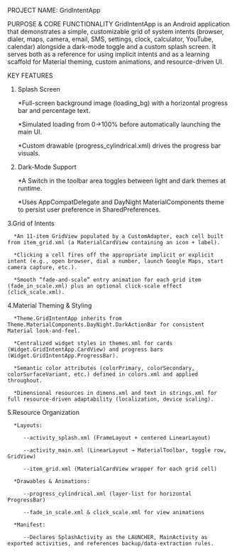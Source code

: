 PROJECT NAME: GridIntentApp

PURPOSE & CORE FUNCTIONALITY
GridIntentApp is an Android application that demonstrates a simple, customizable grid of system intents (browser, dialer, maps, camera, email, SMS, settings, clock, calculator, YouTube, calendar) alongside a dark-mode toggle and a custom splash screen. It serves both as a reference for using implicit intents and as a learning scaffold for Material theming, custom animations, and resource-driven UI.

KEY FEATURES
1. Splash Screen

      *Full-screen background image (loading_bg) with a horizontal progress bar and percentage text.

      *Simulated loading from 0→100% before automatically launching the main UI.

      *Custom drawable (progress_cylindrical.xml) drives the progress bar visuals.

2. Dark-Mode Support

      *A Switch in the toolbar area toggles between light and dark themes at runtime.

      *Uses AppCompatDelegate and DayNight MaterialComponents theme to persist user preference in SharedPreferences.

3.Grid of Intents

      *An 11-item GridView populated by a CustomAdapter, each cell built from item_grid.xml (a MaterialCardView containing an icon + label).

      *Clicking a cell fires off the appropriate implicit or explicit intent (e.g., open browser, dial a number, launch Google Maps, start camera capture, etc.).

      *Smooth “fade-and-scale” entry animation for each grid item (fade_in_scale.xml) plus an optional click-scale effect (click_scale.xml).

4.Material Theming & Styling

      *Theme.GridIntentApp inherits from Theme.MaterialComponents.DayNight.DarkActionBar for consistent Material look-and-feel.

      *Centralized widget styles in themes.xml for cards (Widget.GridIntentApp.CardView) and progress bars (Widget.GridIntentApp.ProgressBar).

      *Semantic color attributes (colorPrimary, colorSecondary, colorSurfaceVariant, etc.) defined in colors.xml and applied throughout.

      *Dimensional resources in dimens.xml and text in strings.xml for full resource-driven adaptability (localization, device scaling).

5.Resource Organization

      *Layouts:

         --activity_splash.xml (FrameLayout + centered LinearLayout)

         --activity_main.xml (LinearLayout → MaterialToolbar, toggle row, GridView)

         --item_grid.xml (MaterialCardView wrapper for each grid cell)

      *Drawables & Animations:

         --progress_cylindrical.xml (layer-list for horizontal ProgressBar)

         --fade_in_scale.xml & click_scale.xml for view animations

      *Manifest:

         --Declares SplashActivity as the LAUNCHER, MainActivity as exported activities, and references backup/data-extraction rules.
